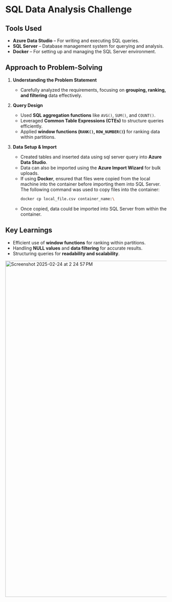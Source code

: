 # **SQL Data Analysis Challenge**  

## **Tools Used**  
- **Azure Data Studio** – For writing and executing SQL queries.  
- **SQL Server** – Database management system for querying and analysis.  
- **Docker** – For setting up and managing the SQL Server environment.  

## **Approach to Problem-Solving**  

1. **Understanding the Problem Statement**  
   - Carefully analyzed the requirements, focusing on **grouping, ranking, and filtering** data effectively.  

2. **Query Design**  
   - Used **SQL aggregation functions** like `AVG()`, `SUM()`, and `COUNT()`.  
   - Leveraged **Common Table Expressions (CTEs)** to structure queries efficiently.  
   - Applied **window functions (`RANK()`, `ROW_NUMBER()`)** for ranking data within partitions.  

3. **Data Setup & Import**  
   - Created tables and inserted data using sql server query into **Azure Data Studio**.  
   - Data can also be imported using the **Azure Import Wizard** for bulk uploads.  
   - If using **Docker**, ensured that files were copied from the local machine into the container before importing them into SQL Server. The following command was used to copy files into the container:  
     ```bash
     docker cp local_file.csv container_name:\
     ```
   - Once copied, data could be imported into SQL Server from within the container.  

## **Key Learnings**  
- Efficient use of **window functions** for ranking within partitions.  
- Handling **NULL values** and **data filtering** for accurate results.  
- Structuring queries for **readability and scalability**.
  
<img width="1050" alt="Screenshot 2025-02-24 at 2 24 57 PM" src="https://github.com/user-attachments/assets/e76cbd35-69a8-4cc6-bf84-dcb82f00f1ad" />


